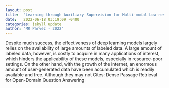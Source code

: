 ```yaml
---
layout: post
title:  "Learning through Auxiliary Supervision for Multi-modal Low-resource Natural Language Processing"
date:   2022-06-18 03:19:09 -0400
categories: jekyll update
author: "MR Parvez - 2022"
---
```

Despite much success, the effectiveness of deep learning models largely relies on the availability of large amounts of labeled data. A large amount of labeled data, however, is costly to acquire in many applications of interest, which hinders the applicability of these models, especially in resource-poor settings. On the other hand, with the growth of the internet, an enormous amount of user-generated data have been accumulated which is readily available and free. Although they may not 
Cites: Dense Passage Retrieval for Open-Domain Question Answering